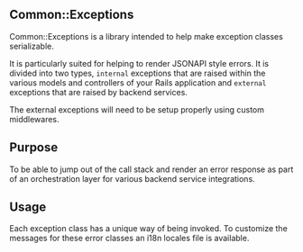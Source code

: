 ## Common::Exceptions

Common::Exceptions is a library intended to help make exception classes serializable.

It is particularly suited for helping to render JSONAPI style errors. It is divided into
two types, `internal` exceptions that are raised within the various models and controllers
of your Rails application and `external` exceptions that are raised by backend services.

The external exceptions will need to be setup properly using custom middlewares.

## Purpose

To be able to jump out of the call stack and render an error response as part of an
orchestration layer for various backend service integrations.

## Usage

Each exception class has a unique way of being invoked. To customize the messages for these
error classes an i18n locales file is available.
